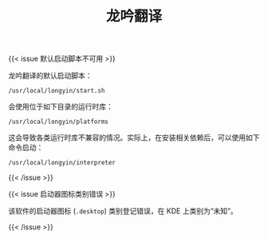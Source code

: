 ﻿---
id: 146
title: "龙吟翻译"
weight: 146
version: "1.0.1"
updateTime: "2022-07-19T16:14:51"
debName: "http://113.24.212.22:8090/upload/file/interpreter-depend_1.0.1_loongarch64.deb"
debSize: "2.9MB"
command: "/usr/local/longyin/start.sh"
compatibility: 2
---

{{< issue 默认启动脚本不可用 >}}

龙吟翻译的默认启动脚本：

```
/usr/local/longyin/start.sh
```

会使用位于如下目录的运行时库：

```
/usr/local/longyin/platforms
```

这会导致各类运行时库不兼容的情况。实际上，在安装相关依赖后，可以使用如下命令启动：

```
/usr/local/longyin/interpreter
```

{{< /issue >}}

{{< issue 启动器图标类别错误 >}}

该软件的启动器图标 (`.desktop`) 类别登记错误，在 KDE 上类别为“未知”。

{{< /issue >}}